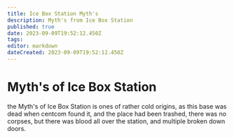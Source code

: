 ```yaml
---
title: Ice Box Station Myth's
description: Myth's from Ice Box Station
published: true
date: 2023-09-09T19:52:12.450Z
tags: 
editor: markdown
dateCreated: 2023-09-09T19:52:12.450Z
---
```


# Myth's of Ice Box Station
the Myth's of Ice Box Station is ones of rather cold origins, as this base was dead when centcom found it, and the place had been trashed, there was no corpses, but there was blood all over the station, and multiple broken down doors.